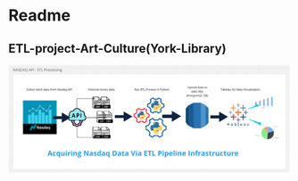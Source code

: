 # Readme
## ETL-project-Art-Culture(York-Library)

![ETL Process for Factory International](https://github.com/data-engineer-sk/dataWarehouse-PostgreSQL-1/blob/main/Nasdaq%20API%20-%20ETL%20Processing.png)
